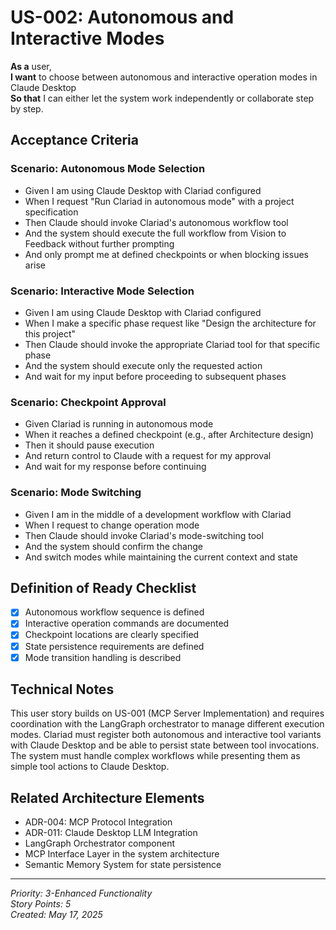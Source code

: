 # US-002: Autonomous and Interactive Modes

**As a** user,  
**I want** to choose between autonomous and interactive operation modes in Claude Desktop  
**So that** I can either let the system work independently or collaborate step by step.

## Acceptance Criteria

### Scenario: Autonomous Mode Selection
- Given I am using Claude Desktop with Clariad configured
- When I request "Run Clariad in autonomous mode" with a project specification
- Then Claude should invoke Clariad's autonomous workflow tool
- And the system should execute the full workflow from Vision to Feedback without further prompting
- And only prompt me at defined checkpoints or when blocking issues arise

### Scenario: Interactive Mode Selection
- Given I am using Claude Desktop with Clariad configured
- When I make a specific phase request like "Design the architecture for this project"
- Then Claude should invoke the appropriate Clariad tool for that specific phase
- And the system should execute only the requested action
- And wait for my input before proceeding to subsequent phases

### Scenario: Checkpoint Approval
- Given Clariad is running in autonomous mode
- When it reaches a defined checkpoint (e.g., after Architecture design)
- Then it should pause execution
- And return control to Claude with a request for my approval
- And wait for my response before continuing

### Scenario: Mode Switching
- Given I am in the middle of a development workflow with Clariad
- When I request to change operation mode
- Then Claude should invoke Clariad's mode-switching tool
- And the system should confirm the change
- And switch modes while maintaining the current context and state

## Definition of Ready Checklist

- [x] Autonomous workflow sequence is defined
- [x] Interactive operation commands are documented
- [x] Checkpoint locations are clearly specified
- [x] State persistence requirements are defined
- [x] Mode transition handling is described

## Technical Notes

This user story builds on US-001 (MCP Server Implementation) and requires coordination with the LangGraph orchestrator to manage different execution modes. Clariad must register both autonomous and interactive tool variants with Claude Desktop and be able to persist state between tool invocations. The system must handle complex workflows while presenting them as simple tool actions to Claude Desktop.

## Related Architecture Elements

- ADR-004: MCP Protocol Integration
- ADR-011: Claude Desktop LLM Integration
- LangGraph Orchestrator component
- MCP Interface Layer in the system architecture
- Semantic Memory System for state persistence

---

*Priority: 3-Enhanced Functionality*  
*Story Points: 5*  
*Created: May 17, 2025*